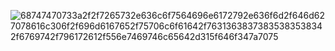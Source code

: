
![68747470733a2f2f7265732e636c6f7564696e6172792e636f6d2f646d627078616c306f2f696d6167652f75706c6f61642f76313638373835383538342f6769742f796172612f556e7469746c65642d315f646f347a7075](https://github.com/prabanchcv/Gadgetry_E-commerce/assets/83154894/3c713f2d-9a0f-4492-b8ee-543282f25c4b)
